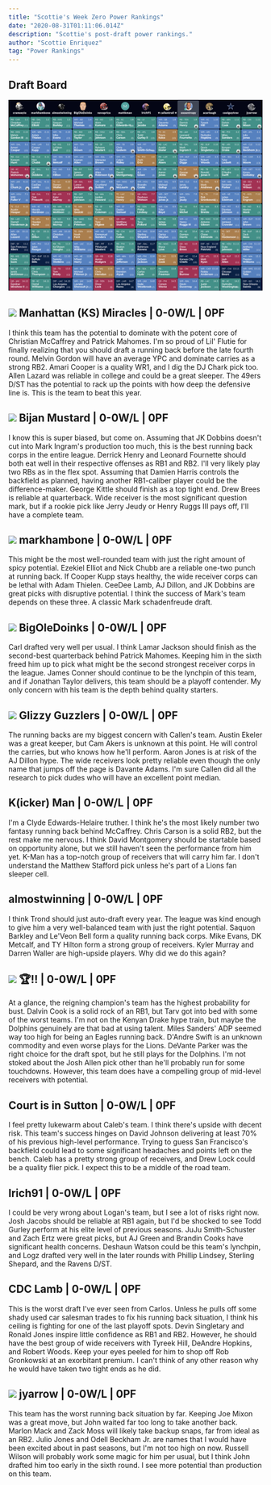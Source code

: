 ```yaml
---
title: "Scottie's Week Zero Power Rankings"
date: "2020-08-31T01:11:06.014Z"
description: "Scottie's post-draft power rankings."
author: "Scottie Enriquez"
tag: "Power Rankings"
---
```


## Draft Board

![Draft board](./draft-board.png)

## <img src="https://d1yqxti3jheii7.cloudfront.net/379f5379a3205b9706e6a4b7b4471a8e-zero-scottie" class="sleeper-avatar"/> Manhattan (KS) Miracles | 0-0W/L | 0PF

I think this team has the potential to dominate with the potent core of Christian McCaffrey and Patrick Mahomes. I'm so proud of Lil' Flutie for finally realizing that you should draft a running back before the late fourth round. Melvin Gordon will have an average YPC and dominate carries as a strong RB2. Amari Cooper is a quality WR1, and I dig the DJ Chark pick too. Allen Lazard was reliable in college and could be a great sleeper. The 49ers D/ST has the potential to rack up the points with how deep the defensive line is. This is the team to beat this year.

## <img src="https://d1yqxti3jheii7.cloudfront.net/49b1d67d6b1562f8ef7d03645a046694-zero-scottie" class="sleeper-avatar"/> Bijan Mustard | 0-0W/L | 0PF

I know this is super biased, but come on. Assuming that JK Dobbins doesn't cut into Mark Ingram's production too much, this is the best running back corps in the entire league. Derrick Henry and Leonard Fournette should both eat well in their respective offenses as RB1 and RB2. I'll very likely play two RBs as in the flex spot. Assuming that Damien Harris controls the backfield as planned, having another RB1-caliber player could be the difference-maker. George Kittle should finish as a top tight end. Drew Brees is reliable at quarterback. Wide receiver is the most significant question mark, but if a rookie pick like Jerry Jeudy or Henry Ruggs III pays off, I'll have a complete team.

## <img src="https://d1yqxti3jheii7.cloudfront.net/1bac27b3e88d08f050e32b48195acf46-zero-scottie" class="sleeper-avatar"/> markhambone | 0-0W/L | 0PF

This might be the most well-rounded team with just the right amount of spicy potential. Ezekiel Elliot and Nick Chubb are a reliable one-two punch at running back. If Cooper Kupp stays healthy, the wide receiver corps can be lethal with Adam Thielen. CeeDee Lamb, AJ Dillon, and JK Dobbins are great picks with disruptive potential. I think the success of Mark's team depends on these three. A classic Mark schadenfreude draft.

## <img src="https://d1yqxti3jheii7.cloudfront.net/400266e997f2d0857da2c8f2b939fda4-zero-scottie" class="sleeper-avatar"/> BigOleDoinks | 0-0W/L | 0PF

Carl drafted very well per usual. I think Lamar Jackson should finish as the second-best quarterback behind Patrick Mahomes. Keeping him in the sixth freed him up to pick what might be the second strongest receiver corps in the league. James Conner should continue to be the lynchpin of this team, and if Jonathan Taylor delivers, this team should be a playoff contender. My only concern with his team is the depth behind quality starters.

## <img src="https://d1yqxti3jheii7.cloudfront.net/405213591fe488220f2f4f79d9cc28eb-zero-scottie" class="sleeper-avatar"/> Glizzy Guzzlers | 0-0W/L | 0PF

The running backs are my biggest concern with Callen's team. Austin Ekeler was a great keeper, but Cam Akers is unknown at this point. He will control the carries, but who knows how he'll perform. Aaron Jones is at risk of the AJ Dillon hype. The wide receivers look pretty reliable even though the only name that jumps off the page is Davante Adams. I'm sure Callen did all the research to pick dudes who will have an excellent point median.

## K(icker) Man | 0-0W/L | 0PF

I'm a Clyde Edwards-Helaire truther. I think he's the most likely number two fantasy running back behind McCaffrey. Chris Carson is a solid RB2, but the rest make me nervous. I think David Montgomery should be startable based on opportunity alone, but we still haven't seen the performance from him yet. K-Man has a top-notch group of receivers that will carry him far. I don't understand the Matthew Stafford pick unless he's part of a Lions fan sleeper cell.

## almostwinning | 0-0W/L | 0PF

I think Trond should just auto-draft every year. The league was kind enough to give him a very well-balanced team with just the right potential. Saquon Barkley and Le'Veon Bell form a quality running back corps. Mike Evans, DK Metcalf, and TY Hilton form a strong group of receivers. Kyler Murray and Darren Waller are high-upside players. Why did we do this again?

## <img src="https://d1yqxti3jheii7.cloudfront.net/nfl_dal-zero-scottie" class="sleeper-avatar"/> 🏆‼️ | 0-0W/L | 0PF

At a glance, the reigning champion's team has the highest probability for bust. Dalvin Cook is a solid rock of an RB1, but Tarv got into bed with some of the worst teams. I'm not on the Kenyan Drake hype train, but maybe the Dolphins genuinely are that bad at using talent. Miles Sanders' ADP seemed way too high for being an Eagles running back. D'Andre Swift is an unknown commodity and even worse plays for the Lions. DeVante Parker was the right choice for the draft spot, but he still plays for the Dolphins. I'm not stoked about the Josh Allen pick other than he'll probably run for some touchdowns. However, this team does have a compelling group of mid-level receivers with potential.

## Court is in Sutton | 0-0W/L | 0PF

I feel pretty lukewarm about Caleb's team. I think there's upside with decent risk. This team's success hinges on David Johnson delivering at least 70% of his previous high-level performance. Trying to guess San Francisco's backfield could lead to some significant headaches and points left on the bench. Caleb has a pretty strong group of receivers, and Drew Lock could be a quality flier pick. I expect this to be a middle of the road team.

## lrich91 | 0-0W/L | 0PF

I could be very wrong about Logan's team, but I see a lot of risks right now. Josh Jacobs should be reliable at RB1 again, but I'd be shocked to see Todd Gurley perform at his elite level of previous seasons. JuJu Smith-Schuster and Zach Ertz were great picks, but AJ Green and Brandin Cooks have significant health concerns. Deshaun Watson could be this team's lynchpin, and Logz drafted very well in the later rounds with Phillip Lindsey, Sterling Shepard, and the Ravens D/ST.

## CDC Lamb | 0-0W/L | 0PF

This is the worst draft I've ever seen from Carlos. Unless he pulls off some shady used car salesman trades to fix his running back situation, I think his ceiling is fighting for one of the last playoff spots. Devin Singletary and Ronald Jones inspire little confidence as RB1 and RB2. However, he should have the best group of wide receivers with Tyreek Hill, DeAndre Hopkins, and Robert Woods. Keep your eyes peeled for him to shop off Rob Gronkowski at an exorbitant premium. I can't think of any other reason why he would have taken two tight ends as he did.

## <img src="https://d1yqxti3jheii7.cloudfront.net/1fe089e517448d9fe207b8607ca8e81b-zero-scottie" class="sleeper-avatar"/> jyarrow | 0-0W/L | 0PF

This team has the worst running back situation by far. Keeping Joe Mixon was a great move, but John waited far too long to take another back. Marlon Mack and Zack Moss will likely take backup snaps, far from ideal as an RB2. Julio Jones and Odell Beckham Jr. are names that I would have been excited about in past seasons, but I'm not too high on now. Russell Wilson will probably work some magic for him per usual, but I think John drafted him too early in the sixth round. I see more potential than production on this team.
